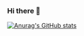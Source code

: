 ### Hi there 👋
[![Anurag's GitHub stats](https://github-readme-stats.vercel.app/api?username=anuraghazra)](https://github.com/satopirka/github-readme-stats)


<!--
**satopirka/satopirka** is a ✨ _special_ ✨ repository because its `README.md` (this file) appears on your GitHub profile.

Here are some ideas to get you started:

- 🔭 I’m currently working on ...
- 🌱 I’m currently learning ...
- 👯 I’m looking to collaborate on ...
- 🤔 I’m looking for help with ...
- 💬 Ask me about ...
- 📫 How to reach me: ...
- 😄 Pronouns: ...
- ⚡ Fun fact: ...
-->

